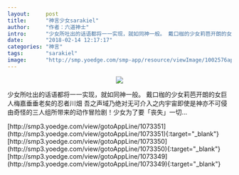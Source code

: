 ```yaml
---
layout:     post
title:      "神言少女sarakiel"
author:     "作者：六道神士"
intro:      "少女所吐出的话语都将一一实现，就如同神一般。 戴口枷的少女莉芭开朗的女巨人梅嘉垂垂老矣的忍者川畑 吾之声域乃绝对无可介入之内宇宙即使是神亦不可侵 由奇怪的三人组所带来的动作冒险剧！少女为了要「丧失」一切…"
date:       "2018-02-14 12:17:17"
categories: "神言"
tags:       "sarakiel"
image:      "http://smp.yoedge.com/smp-app/resource/viewImage/1002576appline.png"
---
```

<div style="text-align: center">
<p><img src="http://smp.yoedge.com/smp-app/resource/viewImage/1002576appline.png"/></p>
</div>
<p class="post-meta">
<span>少女所吐出的话语都将一一实现，就如同神一般。 戴口枷的少女莉芭开朗的女巨人梅嘉垂垂老矣的忍者川畑 吾之声域乃绝对无可介入之内宇宙即使是神亦不可侵 由奇怪的三人组所带来的动作冒险剧！少女为了要「丧失」一切…</span>
</p>
[http://smp3.yoedge.com/view/gotoAppLine/1073351](http://smp3.yoedge.com/view/gotoAppLine/1073351){:target="_blank"}
[http://smp3.yoedge.com/view/gotoAppLine/1073350](http://smp3.yoedge.com/view/gotoAppLine/1073350){:target="_blank"}
[http://smp3.yoedge.com/view/gotoAppLine/1073349](http://smp3.yoedge.com/view/gotoAppLine/1073349){:target="_blank"}


